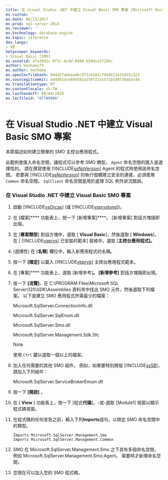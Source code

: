 ```yaml
---
title: 在 Visual Studio .NET 中建立 Visual Basic SMO 專案 |Microsoft Docs
ms.custom: ''
ms.date: 06/13/2017
ms.prod: sql-server-2014
ms.reviewer: ''
ms.technology: database-engine
ms.topic: reference
dev_langs:
- VB
helpviewer_keywords:
- Visual Basic [SMO]
ms.assetid: d7a3892c-0f1c-4c4d-8480-b58dce3720bc
author: mashamsft
ms.author: mathoma
ms.openlocfilehash: 844d27ab6aadbc972c6282c79adb13e15d55c322
ms.sourcegitcommit: ad4d92dce894592a259721a1571b1d8736abacdb
ms.translationtype: MT
ms.contentlocale: zh-TW
ms.lasthandoff: 08/04/2020
ms.locfileid: "87709906"
---
```

# <a name="create-a-visual-basic-smo-project-in-visual-studio-net"></a>在 Visual Studio .NET 中建立 Visual Basic SMO 專案
  本節描述如何建立簡單的 SMO 主控台應用程式。  
  
 此範例會匯入命名空間，讓程式可以參考 SMO 類型。 `Agent` 命名空間的匯入是選擇性的。 請在撰寫使用 [!INCLUDE[ssNoVersion](../../includes/ssnoversion-md.md)] Agent 的程式時使用該命名空間。 若要與 [!INCLUDE[ssNoVersion](../../includes/ssnoversion-md.md)] 的執行個體建立安全的連接，必須使用 `Common` 命名空間。 `SqlClient` 命名空間是用於處理 SQL 例外狀況錯誤。  
  
### <a name="creating-a-visual-basic-smo-project-in-visual-studionet"></a>在 Visual Studio .NET 中建立 Visual Basic SMO 專案  
  
1.  啟動 [!INCLUDE[vsOrcas](../../includes/vsorcas-md.md)] (或 [!INCLUDE[vsprvslong](../../includes/vsprvslong-md.md)])。  
  
2.  在 [檔案]**** 功能表上，按一下 [新增專案]****。 [新增專案]  對話方塊隨即出現。  
  
3.  在 [**專案類型**] 對話方塊中，選取 [ **Visual Basic**]，然後選取 [ **Windows**]。 在 [ [!INCLUDE[vsprvs](../../includes/vsprvs-md.md)] 已安裝的範本] 窗格中，選取 [**主控台應用程式]。**  
  
4.   (選擇性) 在 [**名稱**] 欄位中，輸入新應用程式的名稱。  
  
5.  按一下 **[確定]** 以載入 [!INCLUDE[vbprvb](../../includes/vbprvb-md.md)] 主控台應用程式範本。  
  
6.  在 [專案]**** 功能表上，選取 [新增參考]****。 [新增參考]**** 對話方塊隨即出現。  
  
7.  按一下 **[流覽]**，在 C:\PROGRAM Files\Microsoft SQL Server\120\SDK\Assemblies 資料夾中找出 SMO 元件，然後選取下列檔案。 以下是建立 SMO 應用程式所需最少的檔案：  
  
     Microsoft.SqlServer.ConnectionInfo.dll  
  
     Microsoft.SqlServer.SqlEnum.dll  
  
     Microsoft.SqlServer.Smo.dll  
  
     Microsoft.SqlServer.Management.Sdk.Sfc  
  
    > [!NOTE]  
    >  使用 `Ctrl` 鍵以選取一個以上的檔案。  
  
8.  加入任何需要的其他 SMO 組件。 例如，如果要特別開發 [!INCLUDE[ssSB](../../includes/sssb-md.md)]，請加入下列組件：  
  
     Microsoft.SqlServer.ServiceBrokerEmum.dll  
  
9. 按一下 **[開啟]** 。  
  
10. 在 [ **View** ] 功能表上，按一下 [程式**代碼**]。-或-選取 [Module1] 視窗以顯示程式碼視窗。  
  
11. 在程式碼的任何宣告之前，輸入下列**Imports**語句，以限定 SMO 命名空間中的類型。  
  
    ```  
    Imports Microsoft.SqlServer.Management.Smo  
    Imports Microsoft.SqlServer.Management.Common  
    ```  
  
12. SMO 在 Microsoft.SqlServer.Management.Smo 之下具有多個命名空間，例如 Microsoft.SqlServer.Management.Smo.Agent。 需要時才新增命名空間。  
  
13. 您現在可以加入您的 SMO 程式碼。  
  
  
